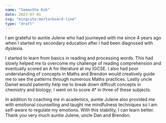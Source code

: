 ```yaml
---
name: "Samantha Koh"
date: 2023-07-01
svg: "mingcute:mortarboard-line"
type: "draft"
---
```

I am grateful to auntie Julene who had journeyed with me since 4 years ago when I started my secondary education after i had been diagnosed with dyslexia. 

I started to learn from basics in reading and processing words. This had slowly helped me to overcome my challenge of reading comprehension and eventually scored an A for literature at my IGCSE. I also had poor understanding of concepts in Maths and Brendon would creatively guide me to see the patterns through numerous Maths practices. Lastly uncle Daniel would patiently help me to break down difficult concepts in chemistry and biology; I went on to score A* in three of these subjects.

In addition to coaching me in academics, auntie Julene also provided me with emotional counselling and taught me mindfulness techniques so I am self-aware to regulate my emotions. With this stability, I can learn better. Thank you very much auntie Julene, uncle Dan and Brendon.     
